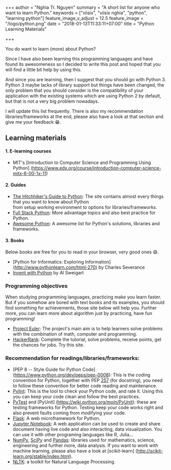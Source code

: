 +++
author = "Nghia Tr. Nguyen"
summary = "A short list for anyone who want to learn Python."
keywords = ["viisix", "viisix nghia", "python", "learning python"]
feature_image_v_adjust = 12.5
feature_image = "/logo/python.png"
date = "2018-01-13T11:33:11+07:00"
title = "Python Learning Materials" 

+++

You do want to learn (more) about Python? 

Since I have also been learning this programming languages and have found its 
awesomeness so I decided to write this post and hoped that you will find a 
little bit help by using this.

And since you are learning, then I suggest that you should go with Python 3. 
Python 3 maybe lacks of library support but things have been changed, the only 
problem that you should consider is the compatibility of your application with 
the existing systems which are using Python 2 by default, but that is not a 
very big problem nowadays.

I will update this list frequently. There is also my recommendation 
libraries/frameworks at the end, please also have a look at that section and
give me your feedback :grin:.

## Learning materials

#### 1. E-learning courses

- MIT's [Introduction to Computer Science and Programming Using Python]
  (https://www.edx.org/course/introduction-computer-science-mitx-6-00-1x-11)

#### 2. Guides

- [The Hitchhiker's Guide to Python](http://docs.python-guide.org/en/latest):
  The site contains almost every things that you want to know about Python  
  from setup working environment to options for libraries/frameworks.
- [Full Stack Python](https://www.fullstackpython.com):
  More advantage topics and also best practice for Python.
- [Awesome Python](https://github.com/vinta/awesome-python):
  A awesome list for Python's solutions, libraries and frameworks.

#### 3. Books

Below books are free for you to read in your browser, very good ones :smile:.

- [Python for Informatics: Exploring Information]
  (http://www.pythonlearn.com/html-270) by Charles Severance
- [Invent with Python](http://inventwithpython.com/chapters) by Al Sweigart

### Programming objectives

When studying programming languages, practicing make you learn faster. But if 
you somehow are bored with text books and its examples, you should find 
something for achievements, those site below will help you. Further more,
you can learn more about algorithm just by practicing, have fun programming!

- [Project Euler](https://projecteuler.net): The project's main aim is to help 
  learners solve problems with the combination of math, computer and programming.
- [HackerRank](https://www.hackerrank.com): Complete the tutorial, solve 
  problems, receive points, get the chances for jobs. Try this site.

### Recommendation for readings/libraries/frameworks:

- [PEP 8 -- Style Guide for Python Code]
  (https://www.python.org/dev/peps/pep-0008): This is the coding convention for
  Python, together with PEP [257](https://www.python.org/dev/peps/pep-0257) 
  (for docstring), you need to follow these 
  convention for better code reading and maintenance.
- [Pylint](https://www.pylint.org): This is the tool to check your Python code, 
  and rate it. Using this you can keep your code clean and follow the best 
  practices.
- [PyTest](https://docs.pytest.org/en/latest) and [PyUnit]
  (https://wiki.python.org/moin/PyUnit): these are testing frameworks for 
  Python. Testing keep your code works right and also prevent faults coming 
  from modifying your code.
- [Flask](http://flask.pocoo.org): A web microframework for Python.
- [Jupyter Notebook](https://jupyter.org): A web application can be used to
  create and share document having live code and also interacting, data 
  visualization. You can use it with other programing languages like R, 
  Julia...
- [NumPy](http://www.numpy.org), [SciPy](https://www.scipy.org) and 
  [Pandas](http://pandas.pydata.org): libraries used for mathematics, science,
  engineering and further more, data analysis. If you want to work with 
  machine learning, please also have a look at [scikit-learn]
  (http://scikit-learn.org/stable/index.html). 
- [NLTK](http://www.nltk.org): a toolkit for Natural Language Processing.
